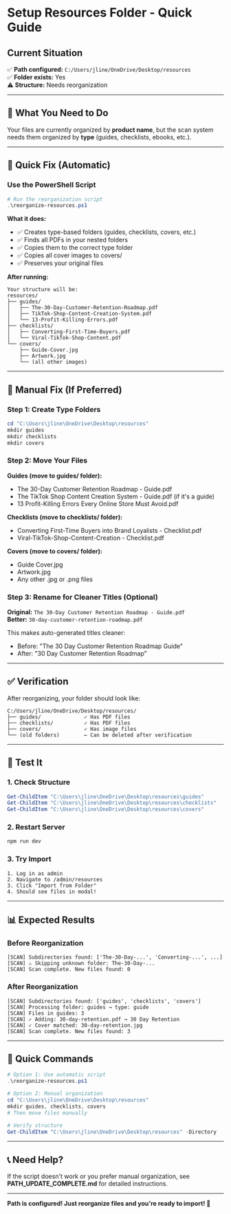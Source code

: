 # Setup Resources Folder - Quick Guide

## Current Situation

✅ **Path configured:** `C:/Users/jline/OneDrive/Desktop/resources`  
✅ **Folder exists:** Yes  
⚠️ **Structure:** Needs reorganization

---

## 🎯 What You Need to Do

Your files are currently organized by **product name**, but the scan system needs them organized by **type** (guides, checklists, ebooks, etc.).

---

## 🚀 Quick Fix (Automatic)

### Use the PowerShell Script

```powershell
# Run the reorganization script
.\reorganize-resources.ps1
```

**What it does:**
- ✅ Creates type-based folders (guides, checklists, covers, etc.)
- ✅ Finds all PDFs in your nested folders
- ✅ Copies them to the correct type folder
- ✅ Copies all cover images to covers/
- ✅ Preserves your original files

**After running:**
```
Your structure will be:
resources/
├── guides/
│   ├── The-30-Day-Customer-Retention-Roadmap.pdf
│   ├── TikTok-Shop-Content-Creation-System.pdf
│   └── 13-Profit-Killing-Errors.pdf
├── checklists/
│   ├── Converting-First-Time-Buyers.pdf
│   └── Viral-TikTok-Shop-Content.pdf
└── covers/
    ├── Guide-Cover.jpg
    ├── Artwork.jpg
    └── (all other images)
```

---

## 🔧 Manual Fix (If Preferred)

### Step 1: Create Type Folders
```powershell
cd "C:\Users\jline\OneDrive\Desktop\resources"
mkdir guides
mkdir checklists
mkdir covers
```

### Step 2: Move Your Files

**Guides (move to guides/ folder):**
- The 30-Day Customer Retention Roadmap - Guide.pdf
- The TikTok Shop Content Creation System - Guide.pdf (if it's a guide)
- 13 Profit-Killing Errors Every Online Store Must Avoid.pdf

**Checklists (move to checklists/ folder):**
- Converting First-Time Buyers into Brand Loyalists - Checklist.pdf
- Viral-TikTok-Shop-Content-Creation - Checklist.pdf

**Covers (move to covers/ folder):**
- Guide Cover.jpg
- Artwork.jpg
- Any other .jpg or .png files

### Step 3: Rename for Cleaner Titles (Optional)

**Original:** `The 30-Day Customer Retention Roadmap - Guide.pdf`  
**Better:** `30-day-customer-retention-roadmap.pdf`

This makes auto-generated titles cleaner:
- Before: "The 30 Day Customer Retention Roadmap Guide"
- After: "30 Day Customer Retention Roadmap"

---

## ✅ Verification

After reorganizing, your folder should look like:

```
C:/Users/jline/OneDrive/Desktop/resources/
├── guides/              ✓ Has PDF files
├── checklists/          ✓ Has PDF files
├── covers/              ✓ Has image files
└── (old folders)        ← Can be deleted after verification
```

---

## 🧪 Test It

### 1. Check Structure
```powershell
Get-ChildItem "C:\Users\jline\OneDrive\Desktop\resources\guides"
Get-ChildItem "C:\Users\jline\OneDrive\Desktop\resources\checklists"
Get-ChildItem "C:\Users\jline\OneDrive\Desktop\resources\covers"
```

### 2. Restart Server
```bash
npm run dev
```

### 3. Try Import
```
1. Log in as admin
2. Navigate to /admin/resources
3. Click "Import from Folder"
4. Should see files in modal!
```

---

## 📊 Expected Results

### Before Reorganization
```
[SCAN] Subdirectories found: ['The-30-Day-...', 'Converting-...', ...]
[SCAN] ⚠️ Skipping unknown folder: The-30-Day-...
[SCAN] Scan complete. New files found: 0
```

### After Reorganization
```
[SCAN] Subdirectories found: ['guides', 'checklists', 'covers']
[SCAN] Processing folder: guides → type: guide
[SCAN] Files in guides: 3
[SCAN] ✓ Adding: 30-day-retention.pdf → 30 Day Retention
[SCAN] ✓ Cover matched: 30-day-retention.jpg
[SCAN] Scan complete. New files found: 3
```

---

## 🎯 Quick Commands

```powershell
# Option 1: Use automatic script
.\reorganize-resources.ps1

# Option 2: Manual organization
cd "C:\Users\jline\OneDrive\Desktop\resources"
mkdir guides, checklists, covers
# Then move files manually

# Verify structure
Get-ChildItem "C:\Users\jline\OneDrive\Desktop\resources" -Directory
```

---

## 📞 Need Help?

If the script doesn't work or you prefer manual organization, see **PATH_UPDATE_COMPLETE.md** for detailed instructions.

---

**Path is configured! Just reorganize files and you're ready to import! 🚀**

